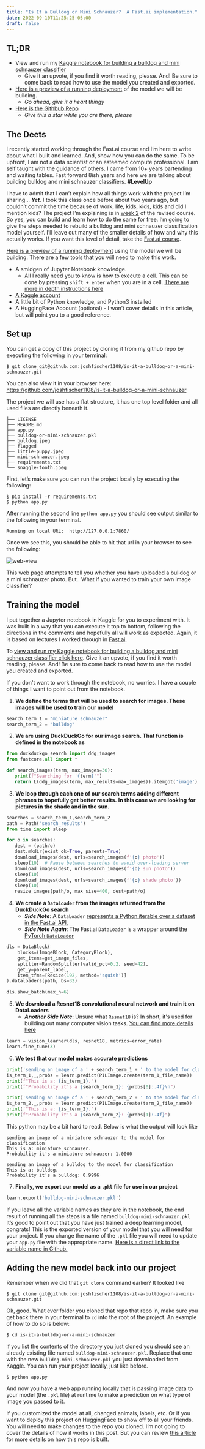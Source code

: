 ```yaml
---
title: "Is It a Bulldog or Mini Schnauzer?  A Fast.ai implementation."
date: 2022-09-10T11:25:25-05:00
draft: false
---
```


## TL;DR
* View and run my [Kaggle notebook for building a bulldog and mini schnauzer classifier](https://www.kaggle.com/code/joshfischer/is-it-a-bulldog-or-a-mini-schnauzer)
  * Give it an upvote, if you find it worth reading, please.  And!  Be sure to come back to read how to use the model you created and exported.
* [Here is a preview of a running deployment](https://huggingface.co/spaces/joshfischer1108/is-it-a-bulldog-or-mini-schnauzer) of the model we will be building.
  * _Go ahead, give it a heart thingy_
* [Here is the Githbub Repo](https://github.com/joshfischer1108/is-it-a-bulldog-or-a-mini-schnauzer)
  * _Give this a star while you are there, please_

## The Deets
I recently started working through the Fast.ai course and I’m here to write about what I built and learned. And, show how you can do the same. To be upfront, I am not a data scientist or an esteemed compute professional. I am self taught with the guidance of others.  I came from 10+ years bartending and waiting tables. Fast forward 8ish years and here we are talking about building bulldog and mini schnauzer classifiers. **#LevelUp**

I have to admit that I can’t explain how all things work with the project I’m sharing… **_Yet_**. I took this class once before about two years ago, but couldn’t commit the time because of work, life, kids, kids, kids and did I mention kids? The project I’m explaining is in [week 2](https://course.fast.ai/Lessons/lesson2.html) of the revised course. So yes, you can build and learn how to do the same for free.  I’m going to give the steps needed to rebuild a bulldog and mini schnauzer classification model yourself.  I’ll leave out many of the smaller details of how and why this actually works.  If you want this level of detail, take the [Fast.ai course](https://course.fast.ai/).

[Here is a preview of a running deployment](https://huggingface.co/spaces/joshfischer1108/is-it-a-bulldog-or-mini-schnauzer) using the model we will be building.
There are a few tools that you will need to make this work. 

- A smidgen of Jupyter Notebook knowledge.  
  - All I really need you to know is how to execute a cell. This can be done by pressing `shift + enter` when you are in a cell.  [There are more in depth instructions here](https://jupyter-notebook.readthedocs.io/en/stable/examples/Notebook/Running%20Code.html)
- [A Kaggle account](https://www.kaggle.com/) 
- A little bit of Python knowledge, and Python3 installed
- A HuggingFace Account (optional) - I won’t cover details in this article, but will point you to a good reference.

 ## Set up
You can get a copy of this project by cloning it from my github repo by executing the following in your terminal: 

```
$ git clone git@github.com:joshfischer1108/is-it-a-bulldog-or-a-mini-schnauzer.git
```
You can also view it in your browser here: https://github.com/joshfischer1108/is-it-a-bulldog-or-a-mini-schnauzer

The project we will use has a flat structure, it has one top level folder and all used files are directly beneath it.

```
├── LICENSE
├── README.md
├── app.py
├── bulldog-or-mini-schnauzer.pkl
├── bulldog.jpeg
├── flagged
├── little-puppy.jpeg
├── mini-schnauzer.jpeg
├── requirements.txt
└── snaggle-tooth.jpeg
```


First, let’s make sure you can run the project locally by executing the following:

```
$ pip install -r requirements.txt 
$ python app.py 
```

After running the second line `python app.py`  you should see output similar to the following in your terminal.

```
Running on local URL:  http://127.0.0.1:7860/
```
Once we see this, you should be able to hit that url in your browser to see the following:

![web-view](/site/img/web-view.png)

 This web page attempts to tell you whether you have uploaded a bulldog or a mini schnauzer photo.  But.. What if you wanted to train your own image classifier?  

 ## Training the model

I put together a Jupyter notebook in Kaggle for you to experiment with.  It was built in a way that you can execute it top to bottom, following the directions in the comments and hopefully all will work as expected.  Again, it is based on lectures I worked through in [Fast.ai](https://fast.ai).

To [view and run my Kaggle notebook for building a bulldog and mini schnauzer classifier click here](https://www.kaggle.com/code/joshfischer/is-it-a-bulldog-or-a-mini-schnauzer).  Give it an upvote, if you find it worth reading, please.  And!  Be sure to come back to read how to use the model you created and exported.

If you don't want to work through the notebook, no worries.  I have a couple of things I want to point out from the notebook.
1. **We define the terms that will be used to search for images. These images will be used to train our model**
```python
search_term_1 = "miniature schnauzer"
search_term_2 = "bulldog"
```
2. **We are using DuckDuckGo for our image search.  That function is defined in the notebook as**
 ```python
from duckduckgo_search import ddg_images
from fastcore.all import *

def search_images(term, max_images=30):
    print(f"Searching for '{term}'")
    return L(ddg_images(term, max_results=max_images)).itemgot('image')
 ```
 3. **We loop through each one of our search terms adding different phrases to hopefully get better results.**
 **In this case we are looking for pictures in the shade and in the sun.**
 ```python
searches = search_term_1,search_term_2
path = Path('search_results')
from time import sleep

for o in searches:
    dest = (path/o)
    dest.mkdir(exist_ok=True, parents=True)
    download_images(dest, urls=search_images(f'{o} photo'))
    sleep(10)  # Pause between searches to avoid over-loading server
    download_images(dest, urls=search_images(f'{o} sun photo'))
    sleep(10)
    download_images(dest, urls=search_images(f'{o} shade photo'))
    sleep(10)
    resize_images(path/o, max_size=400, dest=path/o)
 ```

4. **We create a `DataLoader` from the images returned from the DuckDuckGo search**
    * **_Side Note_**: A `DataLoader` [represents a Python iterable over a dataset in the Fast.ai API.](https://docs.fast.ai/data.load.html#dataloader)
    * **_Side Note Again_**: The Fast.ai `DataLoader` is a wrapper around [the PyTorch `DataLoader`](https://pytorch.org/docs/stable/data.html#module-torch.utils.data)
```python
dls = DataBlock(
    blocks=(ImageBlock, CategoryBlock), 
    get_items=get_image_files, 
    splitter=RandomSplitter(valid_pct=0.2, seed=42),
    get_y=parent_label,
    item_tfms=[Resize(192, method='squish')]
).dataloaders(path, bs=32)

dls.show_batch(max_n=6)
```

5. **We download a Resnet18 convolutional neural network and train it on DataLoaders**
    * **_Another Side Note_**: Unsure what `Resnet18` is?  In short, it's used for building out many computer vision tasks.
    [You can find more details here](https://www.mathworks.com/help/deeplearning/ref/resnet18.html#:~:text=ResNet%2D18%20is%20a%20convolutional,%2C%20pencil%2C%20and%20many%20animals.) 
```python
learn = vision_learner(dls, resnet18, metrics=error_rate)
learn.fine_tune(3)
```

6. **We test that our model makes accurate predictions**
```python
print('sending an image of a ' + search_term_1 + ' to the model for classification')
is_term_1,_,probs = learn.predict(PILImage.create(term_1_file_name))
print(f"This is a: {is_term_1}.")
print(f"Probability it's a {search_term_1}: {probs[0]:.4f}\n")

print('sending an image of a ' + search_term_2 + ' to the model for classification')
is_term_2,_,probs = learn.predict(PILImage.create(term_2_file_name))
print(f"This is a: {is_term_2}.")
print(f"Probability it's a {search_term_2}: {probs[1]:.4f}")
```
This python may be a bit hard to read. Below is what the output will look like
```
sending an image of a miniature schnauzer to the model for classification
This is a: miniature schnauzer.
Probability it's a miniature schnauzer: 1.0000

sending an image of a bulldog to the model for classification
This is a: bulldog.
Probability it's a bulldog: 0.9996
```

7. **Finally, we export our model as a `.pkl` file for use in our project**
```python
learn.export('bulldog-mini-schnauzer.pkl')
```

If you leave all the variable names as they are in the notebook,  the end result of running all the steps is a file named `bulldog-mini-schnauzer.pkl`
It’s good to point out that you have just trained a deep learning model, congrats!  This is the exported version of your model that you will need for your project. If you change the name of the `.pkl` file you will need to update your `app.py` file with the appropriate name.  [Here is a direct link to the variable name in Github.](https://github.com/joshfischer1108/is-it-a-bulldog-or-a-mini-schnauzer/blob/1c91b0ee10592e7a7dce4cc323bbe565dfc01bd0/app.py#L6)

 ## Adding the new model back into our project

Remember when we did that `git clone` command earlier?  It looked like
```
$ git clone git@github.com:joshfischer1108/is-it-a-bulldog-or-a-mini-schnauzer.git
```
Ok, good.  What ever folder you cloned that repo that repo in, make sure you get back there in your terminal to `cd` into the root of the project.
An example of how to do so is below:
```
$ cd is-it-a-bulldog-or-a-mini-schnauzer
```

if you list the contents of the directory you just cloned you should see an already existing file named `bulldog-mini-schnauzer.pkl`. Replace that one with the new `bulldog-mini-schnauzer.pkl` you just downloaded from Kaggle. You can run your project locally, just like before.  

```
$ python app.py 
```

And now you have a web app running locally that is passing image data to your model (the `.pkl` file) at runtime to make a prediction on what type of image you passed to it.  

If you customized the model at all, changed animals, labels, etc. Or if you want to deploy this project on HuggingFace to show off to all your friends.   You will need to make changes to the repo you cloned.  I’m not going to cover the details of how it works in this post.  But you can review [this article](https://tmabraham.github.io/blog/gradio_hf_spaces_tutorial) for more details on how this repo is built. 